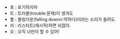 - 포 : 포기하지마
- 트 : 트러블(trouble:문제)이 생겨도
- 폴 : 폴링다운(falling downn:약하다)이라는 소리가 들려도
- 리 : 리스타트(재시작)하면 되잖아.
- 오 : 오직 너만이 할 수 있어!